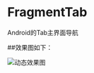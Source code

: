 # FragmentTab
Android的Tab主界面导航


##效果图如下：


![动态效果图](https://github.com/MishuaiNiou/FragmentTab/gifs/FragmentTab.gif)
